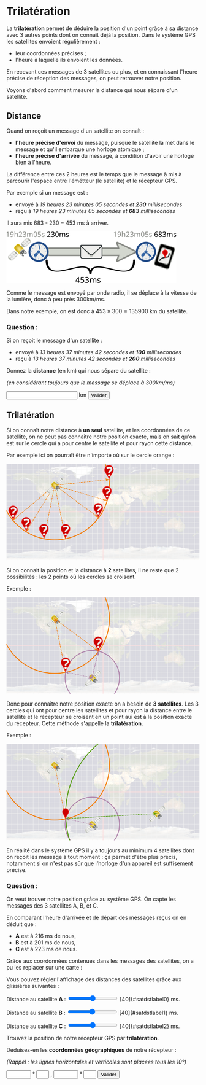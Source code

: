 
<script type="text/javascript">

const questions = {
    distance : {
        dist1 : 30000,
    },
    coordinates : {
        coordlat1 : 20,
        coordlat2 : "S",
        coordlon1 : 30,
        coordlon2 : "E",
    },
};

satellites = [
    {
        x: 300,
        y: 40,
        dst: 40,
        name: "A",
        color: "red",
    },
    {
        x: 220,
        y: 200,
        dst: 40,
        name: "B",
        color: "royalblue",
    },
    {
        x: 640,
        y: 180,
        dst: 40,
        name: "C",
        color: "lawngreen",
    },
];

answers = {};

API = window.API || window.parent.API;

window.onload = function() {
    if (API) {
        API.LMSInitialize("");

        suspend_data = API.LMSGetValue("cmi.suspend_data");

        if (suspend_data) {
            answers = JSON.parse(suspend_data);
        }

        for (id in answers) {
            document.getElementById(id).value = answers[id];
        }
    }

    canvasctx = document.getElementById('map').getContext('2d');

    sat_img = new Image();
    sat_img.src = "gps-sat.png";

    bg_img = new Image();
    bg_img.src = "equirect-map-bg.png";
    bg_img.onload = redraw_canvas;
}

function drawcircle(x,y,r,fill,stroke) {
    canvasctx.beginPath();
    canvasctx.arc(x, y, r, 0, 2 * Math.PI, false);

    if (fill) {
        canvasctx.fillStyle = fill;
        canvasctx.fill();
    }

    if (stroke) {
        canvasctx.lineWidth = 2;
        canvasctx.strokeStyle = stroke;
        canvasctx.stroke();
    }
}

function redraw_canvas() {
    canvasctx.drawImage(bg_img, 0, 0);
    for (i in satellites) {
        sat = satellites[i];
        drawcircle(sat.x, sat.y, sat.dst, false, sat.color);
        canvasctx.drawImage(sat_img, sat.x-32, sat.y-32);
        canvasctx.fillStyle = sat.color;
        canvasctx.textAlign = "center";
        canvasctx.textBaseline = "middle";
        canvasctx.font = "bold 20px Sans";
        canvasctx.fillText(sat.name, sat.x, sat.y);
    }
}

function score() {
    var count = 0;
    var correct = 0;
    for (qid in questions) {
        for (id in questions[qid]) {
            count++;
            if (questions[qid][id] == answers[id])
                correct++;
        }
    }

    return correct*100/count;
}

function satslide(num, val) {
    satellites[num].dst = val;
    document.getElementById("satdstlabel"+num).innerHTML = val;
    redraw_canvas();
}

function validate(questions) {
    for (id in questions) {
        var rep = document.getElementById(id);

        if (rep.value){
            answers[id] = rep.value.replace(',', '.').trim().toUpperCase();
            if (answers[id] == questions[id]) {
                rep.style.backgroundColor='green';
            } else {
                rep.style.backgroundColor='red';
            }
        }
    }

    if (API) {
        API.LMSSetValue("cmi.core.score.raw", score());
        API.LMSSetValue("cmi.suspend_data", JSON.stringify(answers));
        API.LMSSetValue("cmi.core.score.lesson_status", "completed");

        API.LMSCommit("");
    }
}

function nextSCO() {
    if (API) {
        API.LMSSetValue("nav.event","continue"); // Probably Moodle specific
        API.LMSFinish("");
    }
}

</script>

# Trilatération

La **trilatération** permet de déduire la position d'un point grâce à sa
distance avec 3 autres points dont on connaît déjà la position.
Dans le système GPS les satellites envoient régulièrement :

- leur coordonnées précises ;
- l'heure à laquelle ils envoient les données.

En recevant ces messages de 3 satellites ou plus, et en connaissant l'heure
précise de réception des messages, on peut retrouver notre position.

Voyons d'abord comment mesurer la distance qui nous sépare d'un satellite.

## Distance

Quand on reçoit un message d'un satellite on connaît :

- **l'heure précise d'envoi** du message, puisque le satellite la met dans le
  message et qu'il embarque une horloge atomique ;
- **l'heure précise d'arrivée** du message, à condition d'avoir une horloge
  bien à l'heure.

La différence entre ces 2 heures est le temps que le message à mis à parcourir
l'espace entre l'émétteur (le satellite) et le récepteur GPS.

Par exemple si un message est :

- envoyé à *19 heures 23 minutes 05 secondes et **230** millisecondes*
- reçu à *19 heures 23 minutes 05 secondes et **683** millisecondes*

Il aura mis 683 - 230 = 453 ms à arriver.

![](temps.png)

Comme le message est envoyé par onde radio, il se déplace à la vitesse de la
lumière, donc à peu près 300km/ms.

Dans notre exemple, on est donc à $453\times300=135900$ km du satellite.

### Question :

Si on reçoit le message d'un satellite :

- envoyé à *13 heures 37 minutes 42 secondes et **100** millisecondes*
- reçu à *13 heures 37 minutes 42 secondes et **200** millisecondes*

Donnez la **distance** (en km) qui nous sépare du satellite :

*(en considérant toujours que le message se déplace à 300km/ms)*

<input id="dist1" type="number" size="10" step="10" min="0" title="Distance en km">
</input>
km 
<button onclick="validate(questions.distance);">
Valider
</button>

## Trilatération

Si on connaît notre distance à **un seul** satellite, et les coordonnées de ce
satellite, on ne peut pas connaître notre position exacte, mais on sait qu'on
est sur le cercle qui a pour centre le satellite et pour rayon cette distance.

Par exemple ici on pourraît être n'importe où sur le cercle orange :

![](trilat-1.png)

Si on connait la position et la distance à **2** satellites, il ne reste que
2 possibilités : les 2 points où les cercles se croisent.

Exemple :

![](trilat-2.png)

Donc pour connaître notre position exacte on a besoin de **3 satellites**.
Les 3 cercles qui ont pour centre les satellites et pour rayon la distance
entre le satellite et le récepteur se croisent en un point aui est à la
position exacte du récepteur. Cette méthode s'appelle la **trilatération**.

Exemple :

![](trilat-3.png)

En réalité dans le système GPS il y a toujours au minimum 4 satellites dont on
reçoit les message à tout moment : ça permet d'être plus précis, notamment si
on n'est pas sûr que l'horloge d'un appareil est suffisement précise.

### Question :


On veut trouver notre position grâce au système GPS. On capte les messages des 3 satellites
A, B, et C.

En comparant l'heure d'arrivée et de départ des messages reçus on en déduit que :

- **A** est à 216 ms de nous,
- **B** est à 201 ms de nous,
- **C** est à 223 ms de nous.

Grâce aux coordonnées contenues dans les messages des satellites, on a pu les
replacer sur une carte :

<canvas id="map" width="720" height="360">
</canvas>

Vous pouvez régler l'affichage des distances des satellites grâce aux
glissières suivantes :

Distance au satellite **A** : 
<input type="range" min="0" max="360" defaultValue="40" oninput="satslide(0, this.value);">
</input>
[40]{#satdstlabel0} ms.

Distance au satellite **B** : 
<input type="range" min="0" max="360" defaultValue="40" oninput="satslide(1, this.value);">
</input>
[40]{#satdstlabel1} ms.

Distance au satellite **C** : 
<input type="range" min="0" max="360" defaultValue="40" oninput="satslide(2, this.value);">
</input>
[40]{#satdstlabel2} ms.

Trouvez la position de notre récepteur GPS par **trilatération**.

Déduisez-en les **coordonnées géographiques** de notre récepteur :

*(Rappel : les lignes horizontales et verticales sont placées tous les 10°)*

<input id="coordlat1" type="number" size="3" step="10" min="0" max="180" title="Latitude">
</input>
°
<input id="coordlat2" type="text" size="1" maxlength="1" pattern="[sSnNeEwWoO]" title="Latitude">
</input>
,
<input id="coordlon1" type="number" size="3" step="10" min="0" max="180" title="Longitude">
</input>
°
<input id="coordlon2" type="text" size="1" maxlength="1" pattern="[sSnNeEwWoO]" title="Longitude">
</input>

<button onclick="validate(questions.coordinates);">
Valider
</button>


